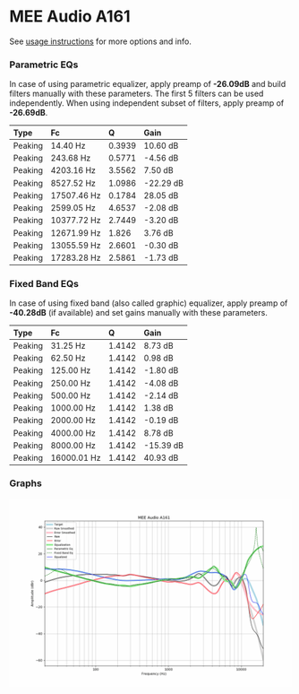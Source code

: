 # MEE Audio A161
See [usage instructions](https://github.com/jaakkopasanen/AutoEq#usage) for more options and info.

### Parametric EQs
In case of using parametric equalizer, apply preamp of **-26.09dB** and build filters manually
with these parameters. The first 5 filters can be used independently.
When using independent subset of filters, apply preamp of **-26.69dB**.

| Type    | Fc          |      Q | Gain      |
|:--------|:------------|:-------|:----------|
| Peaking | 14.40 Hz    | 0.3939 | 10.60 dB  |
| Peaking | 243.68 Hz   | 0.5771 | -4.56 dB  |
| Peaking | 4203.16 Hz  | 3.5562 | 7.50 dB   |
| Peaking | 8527.52 Hz  | 1.0986 | -22.29 dB |
| Peaking | 17507.46 Hz | 0.1784 | 28.05 dB  |
| Peaking | 2599.05 Hz  | 4.6537 | -2.08 dB  |
| Peaking | 10377.72 Hz | 2.7449 | -3.20 dB  |
| Peaking | 12671.99 Hz | 1.826  | 3.76 dB   |
| Peaking | 13055.59 Hz | 2.6601 | -0.30 dB  |
| Peaking | 17283.28 Hz | 2.5861 | -1.73 dB  |

### Fixed Band EQs
In case of using fixed band (also called graphic) equalizer, apply preamp of **-40.28dB**
(if available) and set gains manually with these parameters.

| Type    | Fc          |      Q | Gain      |
|:--------|:------------|:-------|:----------|
| Peaking | 31.25 Hz    | 1.4142 | 8.73 dB   |
| Peaking | 62.50 Hz    | 1.4142 | 0.98 dB   |
| Peaking | 125.00 Hz   | 1.4142 | -1.80 dB  |
| Peaking | 250.00 Hz   | 1.4142 | -4.08 dB  |
| Peaking | 500.00 Hz   | 1.4142 | -2.14 dB  |
| Peaking | 1000.00 Hz  | 1.4142 | 1.38 dB   |
| Peaking | 2000.00 Hz  | 1.4142 | -0.19 dB  |
| Peaking | 4000.00 Hz  | 1.4142 | 8.78 dB   |
| Peaking | 8000.00 Hz  | 1.4142 | -15.39 dB |
| Peaking | 16000.01 Hz | 1.4142 | 40.93 dB  |

### Graphs
![](./MEE%20Audio%20A161.png)